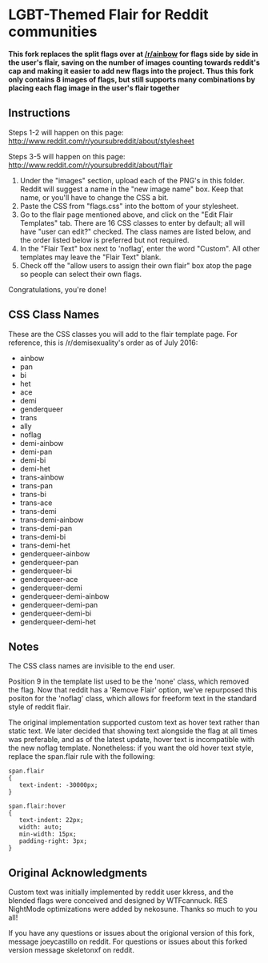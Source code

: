 LGBT-Themed Flair for Reddit communities
========================================

**This fork replaces the split flags over at [/r/ainbow](http://www.reddit.com/r/ainbow/) 
for flags side by side in the user's flair, saving on the number of images 
counting towards reddit's cap and making it easier to add new flags into the project.
Thus this fork only contains 8 images of flags, but still supports many 
combinations by placing each flag image in the user's flair together**


Instructions
------------

Steps 1-2 will happen on this page: 
http://www.reddit.com/r/yoursubreddit/about/stylesheet

Steps 3-5 will happen on this page: 
http://www.reddit.com/r/yoursubreddit/about/flair

1. Under the "images" section, upload each of the PNG's in this folder. 
   Reddit will suggest a name in the "new image name" box. Keep that 
   name, or you'll have to change the CSS a bit. 
2. Paste the CSS from "flags.css" into the bottom of your stylesheet.
3. Go to the flair page mentioned above, and click on the "Edit Flair
   Templates" tab. There are 16 CSS classes to enter by default; all 
   will have "user can edit?" checked. The class names are listed below, 
   and the order listed below is preferred but not required. 
4. In the "Flair Text" box next to 'noflag', enter the word "Custom". 
   All other templates may leave the "Flair Text" blank. 
5. Check off the "allow users to assign their own flair" box atop the 
   page so people can select their own flags. 
   
Congratulations, you're done!
   
CSS Class Names
---------------

These are the CSS classes you will add to the flair template page. For 
reference, this is /r/demisexuality's order as of July 2016: 

 * ainbow
 * pan
 * bi
 * het
 * ace
 * demi
 * genderqueer
 * trans
 * ally
 * noflag
 * demi-ainbow
 * demi-pan
 * demi-bi
 * demi-het
 * trans-ainbow
 * trans-pan
 * trans-bi
 * trans-ace
 * trans-demi
 * trans-demi-ainbow
 * trans-demi-pan
 * trans-demi-bi
 * trans-demi-het
 * genderqueer-ainbow
 * genderqueer-pan
 * genderqueer-bi
 * genderqueer-ace
 * genderqueer-demi
 * genderqueer-demi-ainbow
 * genderqueer-demi-pan
 * genderqueer-demi-bi
 * genderqueer-demi-het

Notes
-----

The CSS class names are invisible to the end user. 

Position 9 in the template list used to be the 'none' class, which removed 
the flag. Now that reddit has a 'Remove Flair' option, we've repurposed 
this positon for the 'noflag' class, which allows for freeform text in the 
standard style of reddit flair.

The original implementation supported custom text as hover text rather 
than static text. We later decided that showing text alongside the flag at 
all times was preferable, and as of the latest update, hover text is 
incompatible with the new noflag template. Nonetheless: if you want the old 
hover text style, replace the span.flair rule with the following: 

	span.flair
	{
	   text-indent: -30000px;
	}
	
	span.flair:hover
	{ 
	   text-indent: 22px;
	   width: auto;
	   min-width: 15px;
	   padding-right: 3px;
	}

Original Acknowledgments
---------------

Custom text was initially implemented by reddit user kkress, and the 
blended flags were conceived and designed by WTFcannuck. RES NightMode
optimizations were added by nekosune. Thanks so much to you all! 

If you have any questions or issues about the origional version of this fork, 
message joeycastillo on reddit. For questions or issues about this forked 
version message skeletonxf on reddit.
